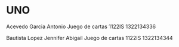 # UNO

Acevedo Garcia Antonio
Juego de cartas
1122IS
1322134336

Bautista Lopez Jennifer Abigail
Juego de cartas
1122IS
1322134344
